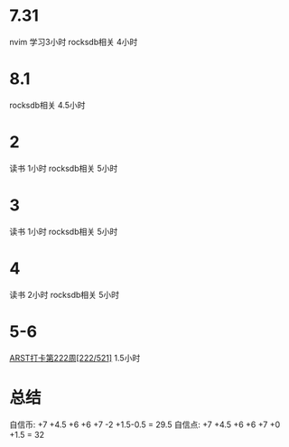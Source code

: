 # 7.31
nvim 学习3小时
rocksdb相关 4小时

# 8.1
rocksdb相关 4.5小时

# 2
读书 1小时
rocksdb相关 5小时

# 3
读书 1小时
rocksdb相关 5小时

# 4
读书 2小时
rocksdb相关 5小时

# 5-6
[ARST打卡第222周[222/521]](https://www.wolfdan.cn/ARST%E6%89%93%E5%8D%A1%E7%AC%AC222%E5%91%A8-222-521/) 1.5小时

# 总结
自信币: +7 +4.5 +6 +6 +7 -2 +1.5-0.5 = 29.5
自信点: +7 +4.5 +6 +6 +7 +0 +1.5 = 32
